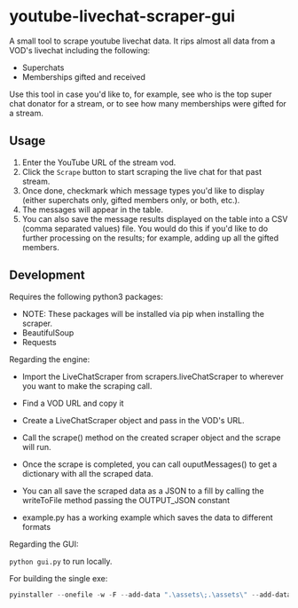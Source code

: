 # youtube-livechat-scraper-gui

A small tool to scrape youtube livechat data. It rips almost all data from a VOD's livechat including the following:

- Superchats
- Memberships gifted and received

Use this tool in case you'd like to, for example, see who is the top super chat donator for a stream, or to see how many memberships were gifted for a stream.

## Usage

1. Enter the YouTube URL of the stream vod.
2. Click the `Scrape` button to start scraping the live chat for that past stream.
3. Once done, checkmark which message types you'd like to display (either superchats only, gifted members only, or both, etc.).
4. The messages will appear in the table.
5. You can also save the message results displayed on the table into a CSV (comma separated values) file. You would do this if you'd like to do further processing on the results; for example, adding up all the gifted members.

## Development

Requires the following python3 packages:

- NOTE: These packages will be installed via pip when installing the scraper.
- BeautifulSoup
- Requests

Regarding the engine:

- Import the LiveChatScraper from scrapers.liveChatScraper to wherever you want to make the scraping call.
- Find a VOD URL and copy it
- Create a LiveChatScraper object and pass in the VOD's URL.
- Call the scrape() method on the created scraper object and the scrape will run.
- Once the scrape is completed, you can call ouputMessages() to get a dictionary with all the scraped data.
- You can all save the scraped data as a JSON to a fill by calling the writeToFile method passing the OUTPUT_JSON constant

- example.py has a working example which saves the data to different formats

Regarding the GUI:

`python gui.py` to run locally.

For building the single exe:

```powershell
pyinstaller --onefile -w -F --add-data ".\assets\;.\assets\" --add-data ".\livechat_scraper\;.\livechat_scraper\" --add-data ".\ui\;.\ui\" --hidden-import "json" --hidden-import "tkinter.messagebox" --hidden-import "tkinter.filedialog" --hidden-import "uuid" --hidden-import "requests" --hidden-import "bs4" --hidden-import 'tkinter.ttk' -n yt-livechat-scraper --icon ".\assets\icon-32px.ico"  .\gui.py
```
